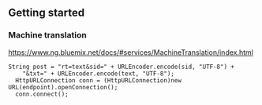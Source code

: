 ##  Getting started
### Machine translation

https://www.ng.bluemix.net/docs/#services/MachineTranslation/index.html

```
String post = "rt=text&sid=" + URLEncoder.encode(sid, "UTF-8") +
    "&txt=" + URLEncoder.encode(text, "UTF-8");
  HttpURLConnection conn = (HttpURLConnection)new URL(endpoint).openConnection();
  conn.connect();
```
